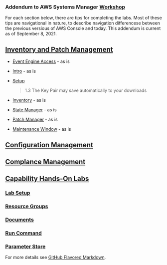 ### Addendum to AWS Systems Manager [Workshop](https://mng.workshop.aws/ssm.html)


For each section below, there are tips for completing the labs. Most of these tips are navigational in nature, to describe navigation differencese between the previous versious of AWS Console and today. This addendum is current as of September 8, 2021.

## [Inventory and Patch Management](https://mng.workshop.aws/ssm/use-case-labs/inventory_patch_management.html) 
* [Event Engine Access](https://mng.workshop.aws/ssm/use-case-labs/inventory_patch_management/event_engine.html) - as is
* [Intro](https://mng.workshop.aws/ssm/use-case-labs/inventory_patch_management/intro.html) - as is
* [Setup](https://mng.workshop.aws/ssm/use-case-labs/inventory_patch_management/setup.html)   
   >1.3 The Key Pair may save automatically to your downloads


* [Inventory](https://mng.workshop.aws/ssm/use-case-labs/inventory_patch_management/inventory.html) - as is
* [State Manager](https://mng.workshop.aws/ssm/use-case-labs/inventory_patch_management/statemgr.html) - as is
* [Patch Manager](https://mng.workshop.aws/ssm/use-case-labs/inventory_patch_management/patch.html) - as is
* [Maintenance Window](https://mng.workshop.aws/ssm/use-case-labs/inventory_patch_management/maintwindow.html) - as is


## [Configuration Management](https://mng.workshop.aws/ssm/use-case-labs/configmanagement.html)

## [Complance Management](https://mng.workshop.aws/ssm/use-case-labs/configurationcompliance.html)


## [Capability Hands-On Labs](https://mng.workshop.aws/ssm/capability_hands-on_labs.html)

### [Lab Setup](https://mng.workshop.aws/ssm/capability_hands-on_labs/setup.html)

### [Resource Groups](https://mng.workshop.aws/ssm/capability_hands-on_labs/resourcegroups_tags.html)

### [Documents](https://mng.workshop.aws/ssm/capability_hands-on_labs/documents.html)

### [Run Command](https://mng.workshop.aws/ssm/capability_hands-on_labs/runcommand.html)

### [Parameter Store](https://mng.workshop.aws/ssm/capability_hands-on_labs/parameterstore.html)






For more details see [GitHub Flavored Markdown](https://guides.github.com/features/mastering-markdown/).


